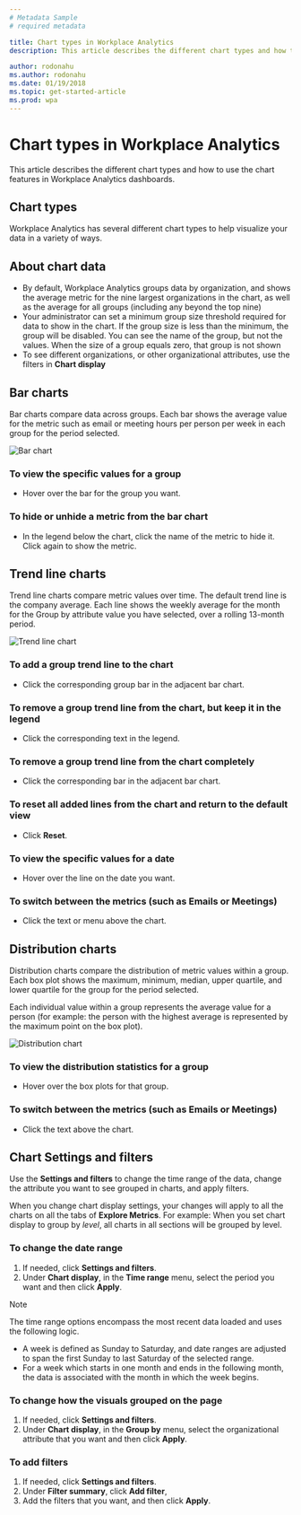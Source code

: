 ```yaml
---
# Metadata Sample
# required metadata

title: Chart types in Workplace Analytics
description: This article describes the different chart types and how to use the chart features in Workplace Analytics dashboards.

author: rodonahu
ms.author: rodonahu
ms.date: 01/19/2018
ms.topic: get-started-article
ms.prod: wpa
---
```


# Chart types in Workplace Analytics
This article describes the different chart types and how to use the chart features in Workplace Analytics dashboards.

## Chart types
Workplace Analytics has several different chart types to help visualize your data in a variety of ways.

## About chart data

  * By default, Workplace Analytics groups data by organization, and shows the average metric for the nine largest organizations in the chart, as well as the average for all groups (including any beyond the top nine)
  * Your administrator can set a minimum group size threshold required for data to show in the chart. If the group size is less than the minimum, the group will be disabled. You can see the name of the group, but not the values. When the size of a group equals zero, that group is not shown
  * To see different organizations, or other organizational attributes, use the filters in **Chart display**

## Bar charts
Bar charts compare data across groups. Each bar shows the average value for the metric such as email or meeting hours per person per week in each group for the period selected. 

![Bar chart](../Images/WpA/Use/Bar-chart.png)

### To view the specific values for a group 
* Hover over the bar for the group you want.

### To hide or unhide a metric from the bar chart 
* In the legend below the chart, click the name of the metric to hide it. Click again to show the metric.

## Trend line charts
Trend line charts compare metric values over time. The default trend line is the company average. Each line shows the weekly average for the month for the Group by attribute value you have selected, over a rolling 13-month period. 

![Trend line chart](../Images/WpA/Use/trend-line-chart.png)

### To add a group trend line to the chart  
* Click the corresponding group bar in the adjacent bar chart. 

### To remove a group trend line from the chart, but keep it in the legend
 * Click the corresponding text in the legend. 
 
 ### To remove a group trend line from the chart completely 
 * Click the corresponding bar in the adjacent bar chart. 
 
 ### To reset all added lines from the chart and return to the default view 
*  Click **Reset**. 
 
 ### To view the specific values for a date 
 * Hover over the line on the date you want.
 
 ### To switch between the metrics (such as Emails or Meetings) 
 * Click the text or menu above the chart.

## Distribution charts 
Distribution charts compare the distribution of metric values within a group. Each box plot shows the maximum, minimum, median, upper quartile, and lower quartile for the group for the period selected.

Each individual value within a group represents the average value for a person (for example: the person with the highest average is represented by the maximum point on the box plot).

![Distribution chart](../Images/WpA/Use/Distribution-chart.png)

### To view the distribution statistics for a group 
* Hover over the box plots for that group.

### To switch between the metrics (such as **Emails** or **Meetings**) 
* Click the text above the chart.

## Chart Settings and filters

Use the **Settings and filters** to change the time range of the data, change the attribute you want to see grouped in charts, and apply filters.

When you change chart display settings, your changes will apply to all the charts on all the tabs of **Explore Metrics**. 
For example: When you set chart display to group by _level_, all charts in all sections will be grouped by level.

### To change the date range 
1. If needed, click **Settings and filters**. 
2. Under **Chart display**, in the **Time range** menu, select the period you want and then click **Apply**. 

> [!NOTE]
> The time range options encompass the most recent data loaded and uses the following logic.<ul><li>A week is defined as Sunday to Saturday, and date ranges are adjusted to span the first Sunday to last Saturday of the selected range.</li><li>For a week which starts in one month and ends in the following month, the data is associated with the month in which the week begins.</li></ul>

### To change how the visuals grouped on the page 
1. If needed, click **Settings and filters**. 
2. Under **Chart display**, in the **Group by** menu, select the organizational attribute that you want and then click **Apply**.

### To add filters 
1. If needed, click **Settings and filters**.
2. Under **Filter summary**, click **Add filter**, 
3. Add the filters that you want, and then click **Apply**.



